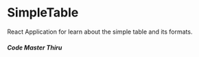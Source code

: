 # SimpleTable
React Application for learn about the simple table and its formats.


##### Code Master Thiru #####
